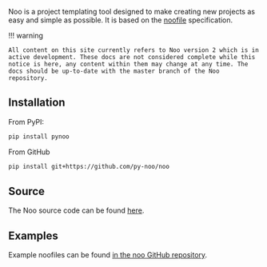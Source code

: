Noo is a project templating tool designed to make creating new projects as easy and simple as possible. It is based on the [noofile](./noofile) specification.

!!! warning

    All content on this site currently refers to Noo version 2 which is in active development. These docs are not considered complete while this notice is here, any content within them may change at any time. The docs should be up-to-date with the master branch of the Noo repository.

## Installation

From PyPI:

```sh
pip install pynoo
```

From GitHub

```sh
pip install git+https://github.com/py-noo/noo
```

## Source

The Noo source code can be found [here](https://github.com/py-noo/noo).

## Examples

Example noofiles can be found [in the noo GitHub repository](https://github.com/py-noo/noo/tree/master/examples).
